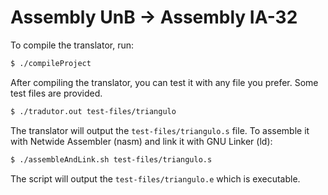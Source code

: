 # Assembly UnB -> Assembly IA-32

To compile the translator, run:

```bash
$ ./compileProject
```

After compiling the translator, you can test it with any file you prefer. Some test files are provided.

```bash
$ ./tradutor.out test-files/triangulo
```

The translator will output the `test-files/triangulo.s` file. To assemble it with Netwide Assembler (nasm) and link it with GNU Linker (ld):

```bash
$ ./assembleAndLink.sh test-files/triangulo.s
```

The script will output the `test-files/triangulo.e` which is executable.
